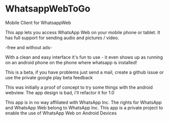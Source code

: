 # WhatsappWebToGo

Mobile Client for WhatsappWeb

This app lets you access WhatsApp Web on your mobile phone or tablet.
It has full support for sending audio and pictures / video.

-free and without ads-

With a clean and easy interface it's fun to use - it even shows up as running on an android phone on the phone where whatsapp is installed!

This is a beta, if you have problems just send a mail, create a github issue or use the private google play beta feedback

This was initially a proof of concept to try some things with the android webview. The app design is bad, i'll refactor it for 1.0

This app is in no way affiliated with WhatsApp Inc. The rights for WhatsApp and WhatsApp Web belong to WhatsApp Inc. 
This app is a private project to enable the use of WhatsApp Web on Android Devices
